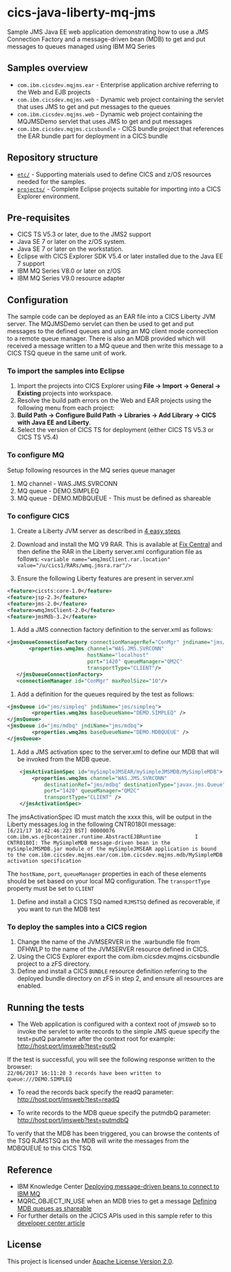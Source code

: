 cics-java-liberty-mq-jms
================
Sample JMS Java EE web application demonstrating how to use a JMS Connection Factory and a message-driven bean (MDB) to get and put messages to queues managed using IBM MQ Series

## Samples overview

* `com.ibm.cicsdev.mqjms.ear` - Enterprise application archive referring to the Web and EJB projects
* `com.ibm.cicsdev.mqjms.web` - Dynamic web project containing the servlet that uses JMS to get and put messages to the queues
* `com.ibm.cicsdev.mqjms.web` - Dynamic web project containing the MQJMSDemo servlet that uses JMS to get and put messages
* `com.ibm.cicsdev.mqjms.cicsbundle` - CICS bundle project that references the EAR bundle part for deployment in a CICS bundle


## Repository structure

* [`etc/`](etc) - Supporting materials used to define CICS and z/OS resources needed for the samples.
* [`projects/`](projects) - Complete Eclipse projects suitable for importing into a CICS Explorer environment.



## Pre-requisites

* CICS TS V5.3 or later, due to the JMS2 support
* Java SE 7 or later on the z/OS system.
* Java SE 7 or later on the workstation.
* Eclipse with CICS Explorer SDK V5.4 or later installed due to the Java EE 7 support
* IBM MQ Series V8.0 or later on z/OS
* IBM MQ Series V9.0 resource adapter
 

## Configuration

The sample code can be deployed as an EAR file into a CICS Liberty JVM server. The MQJMSDemo servlet can then be used to get and put messages to the defined queues and using an MQ client mode connection to a remote queue manager. There is also an MDB provided which will received a message written to a MQ queue and then write this message to a CICS TSQ queue in the same unit of work. 




### To import the samples into Eclipse

1. Import the projects into CICS Explorer using **File -> Import -> General -> Existing** projects into workspace. 
2. Resolve the build path errors on the Web and EAR projects using the following menu from each project: 
3. **Build Path -> Configure Build Path -> Libraries -> Add Library -> CICS with Java EE and Liberty**. 
4. Select the version of CICS TS for deployment (either CICS TS V5.3 or CICS TS V5.4)

### To configure MQ
Setup following resources in the MQ series queue manager

 1. MQ channel - WAS.JMS.SVRCONN
 1. MQ queue - DEMO.SIMPLEQ 
 1. MQ queue - DEMO.MDBQUEUE - This must be defined as shareable

### To configure CICS
1. Create a Liberty JVM server as described in [4 easy steps](https://developer.ibm.com/cics/2015/06/04/starting-a-cics-liberty-jvm-server-in-4-easy-steps/)

1. Download and install the MQ V9 RAR. This is available at [Fix Central](http://www-01.ibm.com/support/docview.wss?uid=swg21633761) and then define the RAR in the Liberty server.xml configuration file as follows:
`<variable name="wmqJmsClient.rar.location" value="/u/cics1/RARs/wmq.jmsra.rar"/>`

1. Ensure the following Liberty features are present in server.xml
 ```xml
<feature>cicsts:core-1.0</feature>
<feature>jsp-2.3</feature>
<feature>jms-2.0</feature>		
<feature>wmqJmsClient-2.0</feature>
<feature>jmsMdb-3.2</feature>
```

1. Add a JMS connection factory definition to the server.xml as follows:
 ```xml
<jmsQueueConnectionFactory connectionManagerRef="ConMgr" jndiname="jms/qcf1">
        <properties.wmqJms channel="WAS.JMS.SVRCONN" 
                           hostName="localhost" 
                           port="1420" queueManager="QM2C" 
                           transportType="CLIENT"/>
    </jmsQueueConnectionFactory>
    <connectionManager id="ConMgr" maxPoolSize="10"/>  
```

  
1. Add a definition for the queues required by the test as follows:
```xml
<jmsQueue id="jms/simpleq" jndiName="jms/simpleq">
		<properties.wmqJms baseQueueName="DEMO.SIMPLEQ" />
</jmsQueue>
<jmsQueue id="jms/mdbq" jndiName="jms/mdbq">
		<properties.wmqJms baseQueueName="DEMO.MDBQUEUE" />
</jmsQueue>  
```

1. Add a JMS activation spec to the server.xml to define our MDB that will be invoked from the MDB queue. 
        
```xml
	<jmsActivationSpec id="mySimpleJMSEAR/mySimpleJMSMDB/MySimpleMDB">
		<properties.wmqJms channel="WAS.JMS.SVRCONN"
			destinationRef="jms/mdbq" destinationType="javax.jms.Queue"
			port="1420" queueManager="QM2C"
			transportType="CLIENT" />
	</jmsActivationSpec>
```

The jmsActivationSpec ID must match the xxxx this, will be output in the Liberty messages.log in the following CNTR0180I message:  
`[6/21/17 10:42:46:223 BST] 00000076 com.ibm.ws.ejbcontainer.runtime.AbstractEJBRuntime           I CNTR0180I: The MySimpleMDB message-driven bean in the mySimpleJMSMDB.jar module of the mySimpleJMSEAR application is bound to the com.ibm.cicsdev.mqjms.ear/com.ibm.cicsdev.mqjms.mdb/MySimpleMDB activation specification`    

The `hostName`, `port`, `queueManager` properties in each of these elements should be set based on your local MQ configuration. The `transportType` property must be set to `CLIENT`

1. Define and install a CICS TSQ named `RJMSTSQ` defined as recoverable, if you want to run the MDB test

 

### To deploy the samples into a CICS region 
1. Change the name of the JVMSERVER in the .warbundle file from DFHWLP to the name of the JVMSERVER resource defined in CICS. 
1. Using the CICS Explorer export the com.ibm.cicsdev.mqjms.cicsbundle project to a zFS directory. 
1. Define and install a CICS `BUNDLE` resource definition referring to the deployed bundle directory on zFS in step 2, and ensure all resources are enabled. 

## Running the tests


* The Web application is configured with a context root of *jmsweb* so to invoke the servlet to write records to the simple JMS queue specify the test=putQ parameter after the context root for example:
[http://host:port/jmsweb?test=putQ](http://host:port/jmsweb?test=putQ)  

If the test is successful, you will see the following response written to the browser:  
`22/06/2017 16:11:20 3 records have been written to queue:///DEMO.SIMPLEQ`

* To read the records back specify the readQ parameter:
[http://host:port/jmsweb?test=readQ](http://host:port/jmsweb?test=readQ)

* To write records to the MDB queue specify the putmdbQ parameter:
[http://host:port/jmsweb?test=putmdbQ](http://host:port/jmsweb?test=putmdbQ)  

To verify that the MDB has been triggered, you can browse the contents of the TSQ RJMSTSQ as the MDB will write the messages from the MDBQUEUE to this CICS TSQ. 

## Reference
*  IBM Knowledge Center [Deploying message-driven beans to connect to IBM MQ](https://www.ibm.com/support/knowledgecenter/en/was_beta_liberty/com.ibm.websphere.wlp.nd.multiplatform.doc/ae/twlp_dep_msg_mdbwmq.html)
*  MQRC_OBJECT_IN_USE when an MDB tries to get a message [Defining MDB queues as shareable](http://www-01.ibm.com/support/docview.wss?uid=swg21232930)
* For further details on the JCICS APIs used in this sample refer to this [developer center article](https://developer.ibm.com/cics/2017/02/27/jcics-the-java-api-for-cics/)


## License
This project is licensed under [Apache License Version 2.0](LICENSE).  



